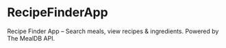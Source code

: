 # RecipeFinderApp
Recipe Finder App – Search meals, view recipes &amp; ingredients. Powered by The MealDB API.
